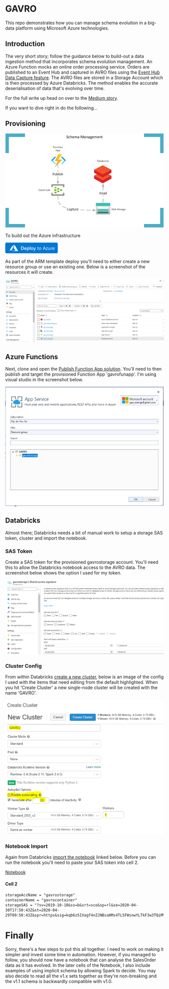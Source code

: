 # GAVRO
This repo demonstrates how you can manage schema evolution in a big-data platform using Microsoft Azure technologies.

## Introduction
The very short story; follow the guidance below to build-out a data ingestion method that incorporates schema evolution management. An Azure Function mocks an online order processing service. Orders are published to an Event Hub and captured in AVRO files using the [Event Hub Data Capture feature](https://docs.microsoft.com/en-us/azure/event-hubs/event-hubs-capture-overview). The AVRO files are stored in a Storage Account which is then processed by Azure Databricks. The method enables the accurate deserialisation of data that's evolving over time.

For the full write up head on over to the [Medium story](https://towardsdatascience.com/gavro-managed-big-data-schema-evolution-8217431f278f).

If you want to dive right in do the following...

## Provisioning

![Architecture](/GAVRO.png)

To build out the Azure infrastructure

<a href="https://portal.azure.com/#create/Microsoft.Template/uri/https%3A%2F%2Fraw.githubusercontent.com%2FGaryStrange%2Fazure-quickstart-templates%2Fmaster%2FGAVRO%2Fazuredeploy.json" target="_blank">
    <img src="https://raw.githubusercontent.com/Azure/azure-quickstart-templates/master/1-CONTRIBUTION-GUIDE/images/deploytoazure.png"/>
</a>

As part of the ARM template deploy you'll need to either create a new resource group or use an existing one. Below is a screenshot of the resources it will create.

![Resource Group](/GavroResourceGroup.PNG)

## Azure Functions

Next, clone and open the [Publish Function App solution](https://github.com/GaryStrange/GAVRO/tree/master/PublishFunctionApp). You'll need to then publish and target the provisioned Function App 'gavrofunapp'. I'm using visual studio in the screenshot below.

![Function Publish](/GavroPublish.PNG)

## Databricks

Almost there; Databricks needs a bit of manual work to setup a storage SAS token, cluster and import the notebook.

### SAS Token

Create a SAS token for the provisioned gavrostorage account. You'll need this to allow the Databricks notebook access to the AVRO data. The screenshot below shows the option I used for my token.

![SAS Token](/CreateSAS.PNG)

### Cluster Config

From within Databricks [create a new cluster](https://docs.databricks.com/clusters/create.html), below is an image of the config I used with the items that need editing from the default highlighted. When you hit 'Create Cluster' a new single-node cluster will be created with the name 'GAVRO'.

![Cluster Config](/GavroClusterConfig.PNG)

### Notebook Import

Again from Databricks [import the notebook](https://docs.databricks.com/notebooks/notebooks-manage.html) linked below. Before you can run the notebook you'll need to paste your SAS token into cell 2.

[Notebook](https://raw.githubusercontent.com/GaryStrange/GAVRO/master/Notebooks/py-ReadGAVRO.html)

#### Cell 2
```
storageAccName = "gavrostorage"
containerName = "gavrocontainer"
storageSAS = "?sv=2019-10-10&ss=b&srt=sco&sp=rl&se=2020-04-30T17:50:43Z&st=2020-04-29T09:50:43Z&spr=https&sig=kqb6z5IXagf4nZJNBsaHMs4TL5FWsnwYLTkF3w3TQiM%3D"
```

# Finally

Sorry, there's a few steps to put this all together. I need to work on making it simpler and invest some time in automation. However, if you managed to follow, you should now have a notebook that can analyse the SalesOrder data as it has evolved. In the later cells of the Notebook, I also include examples of using implicit schema by allowing Spark to decide. You may also decide to read all the v1.x sets together as they're non-breaking and the v1.1 schema is backwardly compatible with v1.0.
